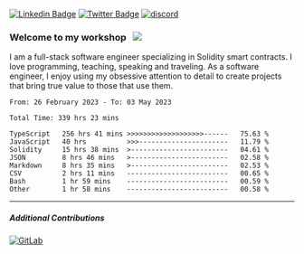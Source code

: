 [![Linkedin Badge](https://img.shields.io/badge/-LinkedIn-0e76a8?style=flat-square&logo=Linkedin&logoColor=white)](https://www.linkedin.com/in/jason-schwarz-75b91482/)
[![Twitter Badge](https://img.shields.io/badge/-Twitter-00acee?style=flat-square&logo=Twitter&logoColor=white)](https://twitter.com/passandscore)
[![discord](https://img.shields.io/badge/Discord-blue?logo=discord&logoColor=white)](https://discordapp.com/users/#3518)

### Welcome to my workshop &nbsp; ![](https://visitor-badge.glitch.me/badge?page_id=passandscore.passandscore)

I am a full-stack software engineer specializing in Solidity smart contracts. I love programming, teaching, speaking and traveling. As a software engineer, I enjoy using my obsessive attention to detail to create projects that bring true value to those that use them.

<!--START_SECTION:waka-->

```text
From: 26 February 2023 - To: 03 May 2023

Total Time: 339 hrs 23 mins

TypeScript   256 hrs 41 mins >>>>>>>>>>>>>>>>>>>------   75.63 %
JavaScript   40 hrs          >>>----------------------   11.79 %
Solidity     15 hrs 38 mins  >------------------------   04.61 %
JSON         8 hrs 46 mins   >------------------------   02.58 %
Markdown     8 hrs 35 mins   >------------------------   02.53 %
CSV          2 hrs 11 mins   -------------------------   00.65 %
Bash         1 hr 59 mins    -------------------------   00.59 %
Other        1 hr 58 mins    -------------------------   00.58 %
```

<!--END_SECTION:waka-->

<hr/>

##### Additional Contributions

[![GitLab](https://img.shields.io/badge/GitLab-orange?logo=gitlab&logoColor=white)](https://gitlab.com/jason_schwarz)
